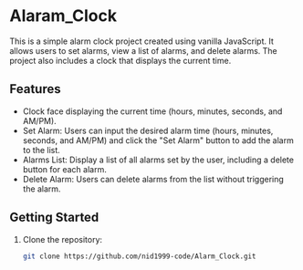 # Alaram_Clock


This is a simple alarm clock project created using vanilla JavaScript. It allows users to set alarms, view a list of alarms, and delete alarms. The project also includes a clock that displays the current time.

## Features

- Clock face displaying the current time (hours, minutes, seconds, and AM/PM).
- Set Alarm: Users can input the desired alarm time (hours, minutes, seconds, and AM/PM) and click the "Set Alarm" button to add the alarm to the list.
- Alarms List: Display a list of all alarms set by the user, including a delete button for each alarm.
- Delete Alarm: Users can delete alarms from the list without triggering the alarm.

## Getting Started

1. Clone the repository:

   ```bash
   git clone https://github.com/nid1999-code/Alarm_Clock.git
